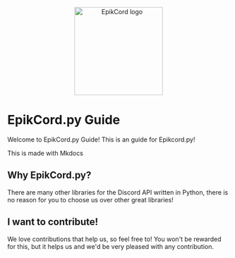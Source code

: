 <p align="center">
    <img alt="EpikCord logo" src="./epikcord.py/docs/epikcord.png" width="200"> <!-- Yes I sourced this from DiscordGO because their design inspired me :D-->
</p>

# EpikCord.py Guide
Welcome to EpikCord.py Guide!
This is an guide for Epikcord.py!


This is made with Mkdocs

## Why EpikCord.py?
There are many other libraries for the Discord API written in Python, there is no reason for you to choose us over other great libraries!

## I want to contribute!
We love contributions that help us, so feel free to! You won't be rewarded for this, but it helps us and we'd be very pleased with any contribution.
